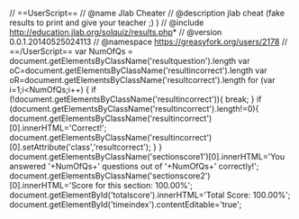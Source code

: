 // ==UserScript==
// @name           Jlab Cheater
// @description    jlab cheat (fake results to print and give your teacher ;) )
// @include        http://education.jlab.org/solquiz/results.php*
// @version 0.0.1.20140525024113
// @namespace https://greasyfork.org/users/2178
// ==/UserScript==
var NumOfQs = document.getElementsByClassName('resultquestion').length
var oC=document.getElementsByClassName('resultincorrect').length
var oR=document.getElementsByClassName('resultcorrect').length
for (var i=1;i<NumOfQs;i++) {
	if (!document.getElementsByClassName('resultincorrect')){
		break;
	}
	if (document.getElementsByClassName('resultincorrect').length!=0){
		document.getElementsByClassName('resultincorrect')[0].innerHTML='Correct!';
		document.getElementsByClassName('resultincorrect')[0].setAttribute('class','resultcorrect');
	}
}
document.getElementsByClassName('sectionscore1')[0].innerHTML='You answered '+NumOfQs+' questions out of '+NumOfQs+' correctly!';
document.getElementsByClassName('sectionscore2')[0].innerHTML='Score for this section: 100.00%';
document.getElementById('totalscore').innerHTML='Total Score: 100.00%';
document.getElementById('timeindex').contentEditable='true';
